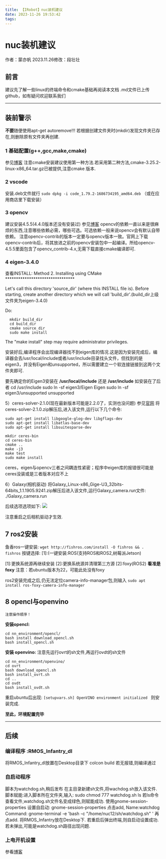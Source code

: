```yaml
---
title: 【IRobot】nuc装机建议
date: 2023-11-26 19:53:42
tags:
---
```


# nuc装机建议
作者：蒙亦帆
2023.11.26修改：段壮壮
## 前言

建议先了解一些linux的终端命令和cmake基础再阅读本文档
.md文件已上传github，如有疑问欢迎联系我们

---
## 装前警示
**不要**随便使用apt-get autoremove!!!
若根据创建文件夹时(mkdir)发现文件夹已存在,则删除原有文件夹再创建.

### 1 基础配置(g++,gcc,make,cmake)

参见[博客](https://blog.csdn.net/FL1623863129/article/details/123344607?utm_medium=distribute.pc_relevant.none-task-blog-2~default~baidujs_utm_term~default-0-123344607-blog-50853196.235^v38^pc_relevant_default_base3&spm=1001.2101.3001.4242.1&utm_relevant_index=3)
注意cmake安装建议使用第一种方法.若采用第二种方法,cmake-3.25.2-linux-x86_64.tar.gz已被提供,注意cmake 版本.

### 2 vscode
安装.deb文件就行
```sudo dpkg -i code_1.79.2-1686734195_amd64.deb```
（或在应用商店里下载安装）
### 3 opencv
建议安装4.5.5(4.4.0版本还没有安装过)
参见[博客](https://blog.csdn.net/zooo520/article/details/124586567)
opencv的依赖一直以来是很麻烦的东西,注意哪些依赖必需，哪些可选。可选依赖一般来说opencv会有默认自带依赖。
注意opencv-contrib的版本一定要与opencv版本一致。官网上下载opencv-contrib后，将其放进之前的opencv安装包中一起编译。所给opencv-4.5.5里面包含了opencv_contrib-4.x,无需下载直接cmake编译即可.

### 4 eigen-3.4.0
查看INSTALL:
Method 2. Installing using CMake
 \********************************

Let's call this directory 'source_dir' (where this INSTALL file is).
Before starting, create another directory which we will call 'build_dir'.(build_dir上级文件夹为eigen-3.4.0)

Do:
```
  mkdir build_dir
  cd build_dir
  cmake source_dir
  sudo make install
 ```
The "make install" step may require administrator privileges.

安装好后,编译程序会出现编译器找不到eigen库的情况.这是因为安装完成后，编译器会去/usr/local/include或者/usr/include目录找头文件，但找到的是eigen3，并没有Eigen和unsupported，所以需要建立一个软连接链接到这两个文件夹即可.

要先确定你的Eigen3安装在 **/usr/local/include** 还是 **/usr/include**
如安装在了后者
cd /usr/include
sudo ln -sf eigen3/Eigen Eigen
sudo ln -sf eigen3/unsupported unsupported

5）ceres-solver-2.1.0(现在最新版本可能是2.2.0了，实测也没问题)
参见[官网](http://www.ceres-solver.org/installation.html#linux)
将ceres-solver-2.1.0.zip解压后,进入该文件,运行以下几个命令:

```
sudo apt-get install libgoogle-glog-dev libgflags-dev
sudo apt-get install libatlas-base-dev
sudo apt-get install libsuitesparse-dev

mkdir ceres-bin
cd ceres-bin
cmake ..
make -j3
make test
sudo make install
 ```

ceres，eigen与opencv三者之间耦连性紧密；程序中eigen库的报错很可能是ceres没装或是三者版本对应不上


6）Galaxy(相机驱动)
	将Galaxy_Linux-x86_Gige-U3_32bits-64bits_1.1.1905.9241.zip解压后进入该文件,运行Galaxy_camera.run文件:
	./Galaxy_camera.run

后续选项选项如下:
![](https://bozhiblogimage.oss-cn-beijing.aliyuncs.com/pic/18266a515ad3dd0675eebc2bdc3e3a90.JPG)

注意重启之后相机驱动才生效.

## 7 ros2安装
鱼香ros一键安装:
```wget http://fishros.com/install -O fishros && . fishros```
按键选择:
\[1]:(一键安装:ROS(支持ROS和ROS2,树莓派Jetson)

\[1]:更换系统源再继续安装
\[2]:更换系统源并清理第三方源
\[2]:foxy(ROS2)       **看准是foxy**
注意：若ubuntu版本为22，可能此处没有foxy

ros2安装完成之后,仍无法定位camera-info-manager包,则输入
```sudo apt install ros-foxy-camera-info-manager ```

## 8 opencl与openvino
    注意操作顺序！
**安装opencl:**
```
cd nn_environment/opencl/
bash install download_opencl.sh
bash install_opencl.sh
 ```

**安装 openvino:**
注意先运行ovrt的sh文件,再运行ovdt的sh文件
```
cd nn_environment/openvino/
cd ovrt
bash download_opencl.sh
bash install_ovrt.sh
cd ..
cd ovdt
bash install_ovdt.sh
 ```
重启ubuntu后出现:
```[setupvars.sh] OpenVINO environment initialized ```
则安装完成.


**至此，环境配置完毕**

---
## 后续
### 编译程序 :RMOS_Infantry_dl
将RMOS_Infantry_dl放置在Desktop目录下
colcon build
若无报错,则编译通过
### 自启动程序
脚本为watchdog.sh,稍后发布
在主目录新建sh文件,将wachdog.sh放入该文件.
脚本赋能:进入脚本所在文件夹,输入:
sudo chmod 777 watchdog.sh
ls
若ls命令查看文件,watchdog.sh文件名变成绿色,则赋能成功.
使用gnome-session-properties 设置自启动:
gnome-session-properties
点击add,
Name:watchdog
Command: gnome-terminal -e 'bash -c "/home/nuc12/sh/watchdog.sh" '
再点add.
将RMOS_Infantry放在Desktop下.
若重启后弹出终端,则自启动设置成功.
若未弹出,可能是watchdog.sh路径出现问题.


### 上电开机设置
参看[博客](https://blog.csdn.net/qq_43613216/article/details/128864770?ops_request_misc=%257B%2522request%255Fid%2522%253A%2522168861360816800192285774%2522%252C%2522scm%2522%253A%252220140713.130102334..%2522%257D&request_id=168861360816800192285774&biz_id=0&utm_medium=distribute.pc_search_result.none-task-blog-2~all~sobaiduend~default-1-128864770-null-null.142^v88^insert_down1,239^v2^insert_chatgpt&utm_term=ubuntu%E4%B8%8A%E7%94%B5%E8%87%AA%E5%8A%A8%E5%BC%80%E6%9C%BA&spm=1018.2226.3001.4187)
